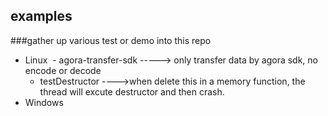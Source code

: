 ## examples
###gather up various test or demo into this repo
- Linux
  - agora-transfer-sdk -----> only transfer data by agora sdk, no encode or decode
  - testDestructor ---->when delete this in a memory function, the thread will excute destructor and then crash.
- Windows
